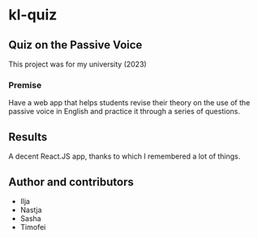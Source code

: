 # kl-quiz
## Quiz on the Passive Voice
This project was for my university (2023)

### Premise
Have a web app that helps students revise their theory on the use of the passive voice in English and practice it through a series of questions.

## Results
A decent React.JS app, thanks to which I remembered a lot of things.

## Author and contributors
- Ilja
- Nastja
- Sasha
- Timofei
